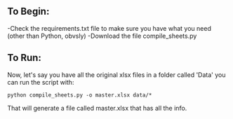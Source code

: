 ## To Begin: 
-Check the requirements.txt file to make sure you have what you need (other than Python, obvsly)
-Download the file compile_sheets.py

## To Run:
Now, let's say you have all the original xlsx files in a folder called 'Data'
you can run the script with:

```
python compile_sheets.py -o master.xlsx data/*
```

That will generate a file called master.xlsx that has all the info.
